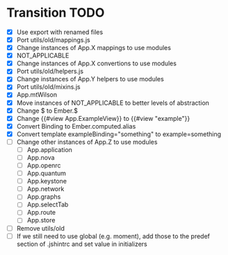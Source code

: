 # Transition TODO

* [X] Use export with renamed files
* [X] Port utils/old/mappings.js
* [X] Change instances of App.X mappings to use modules
* [X] NOT_APPLICABLE
* [X] Change instances of App.X convertions to use modules
* [X] Port utils/old/helpers.js
* [X] Change instances of App.Y helpers to use modules
* [X] Port utils/old/mixins.js
* [X] App.mtWilson
* [X] Move instances of NOT_APPLICABLE to better levels of abstraction
* [X] Change $ to Ember.$
* [X] Change {{#view App.ExampleView}} to {{#view "example"}}
* [X] Convert Binding to Ember.computed.alias
* [X] Convert template exampleBinding="something" to example=something
* [ ] Change other instances of App.Z to use modules
    * [ ] App.application
    * [ ] App.nova
    * [ ] App.openrc
    * [ ] App.quantum
    * [ ] App.keystone
    * [ ] App.network
    * [ ] App.graphs
    * [ ] App.selectTab
    * [ ] App.route
    * [ ] App.store
* [ ] Remove utils/old
* [ ] If we still need to use global (e.g. moment), add those to the predef section of .jshintrc and set value in initializers
